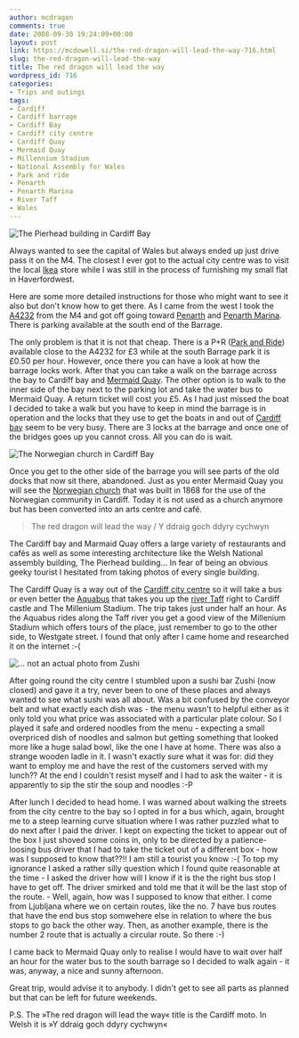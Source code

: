 ```yaml
---
author: mcdragon
comments: true
date: 2008-09-30 19:24:09+00:00
layout: post
link: https://mcdowell.si/the-red-dragon-will-lead-the-way-716.html
slug: the-red-dragon-will-lead-the-way
title: The red dragon will lead the way
wordpress_id: 716
categories:
- Trips and outings
tags:
- Cardiff
- Cardiff barrage
- Cardiff Bay
- Cardiff city centre
- Cardiff Quay
- Mermaid Quay
- Millennium Stadium
- National Assembly for Wales
- Park and ride
- Penarth
- Penarth Marina
- River Taff
- Wales
---
```


![The Pierhead building in Cardiff Bay](https://img.mcdowell.si/2008/09/the_pierhead_building_cardiff_bay1-1.jpg "The Pierhead building in Cardiff Bay")

Always wanted to see the capital of Wales but always ended up just drive pass it on the M4. The closest I ever got to the actual city centre was to visit the local [Ikea](https://en.wikipedia.org/wiki/IKEA) store while I was still in the process of furnishing my small flat in Haverfordwest.

Here are some more detailed instructions for those who might want to see it also but don't know how to get there. As I came from the west I took the [A4232](https://en.wikipedia.org/wiki/A4232_road) from the M4 and got off going toward [Penarth](https://en.wikipedia.org/wiki/Penarth) and [Penarth Marina](https://en.wikipedia.org/wiki/Penarth_Marina). There is parking available at the south end of the Barrage.

The only problem is that it is not that cheap. There is a P+R ([Park and Ride](https://en.wikipedia.org/wiki/Park_and_ride)) available close to the A4232 for £3 while at the south Barrage park it is £0.50 per hour. However, once there you can have a look at how the barrage locks work. After that you can take a walk on the barrage across the bay to Cardiff bay and [Mermaid Quay](https://www.mermaidquay.co.uk/). The other option is to walk to the inner side of the bay next to the parking lot and take the water bus to Mermaid Quay. A return ticket will cost you £5. As I had just missed the boat I decided to take a walk but you have to keep in mind the barrage is in operation and the locks that they use to get the boats in and out of [Cardiff bay](https://en.wikipedia.org/wiki/Cardiff_Bay) seem to be very busy. There are 3 locks at the barrage and once one of the bridges goes up you cannot cross. All you can do is wait.

![The Norwegian church in Cardiff Bay](https://img.mcdowell.si/2008/09/the_norwegian_church_cardiff_bay11-1.jpg "The Norwegian church in Cardiff Bay")

Once you get to the other side of the barrage you will see parts of the old docks that now sit there, abandoned. Just as you enter Mermaid Quay you will see the [Norwegian church](https://www.norwegianchurchcardiff.com/) that was built in 1868 for the use of the Norwegian community in Cardiff. Today it is not used as a church anymore but has been converted into an arts centre and café.


> The red dragon will lead the way / Y ddraig goch ddyry cychwyn


The Cardiff bay and Marmaid Quay offers a large variety of restaurants and cafés as well as some interesting architecture like the Welsh National assembly building, The Pierhead building... In fear of being an obvious geeky tourist I hesitated from taking photos of every single building.

The Cardiff Quay is a way out of the [Cardiff city centre](https://en.wikipedia.org/wiki/Cardiff_city_centre) so it will take a bus or even better the [Aquabus](https://www.cardiffaquabus.com/) that takes you up the [river Taff](https://en.wikipedia.org/wiki/River_Taff) right to Cardiff castle and The Millenium Stadium. The trip takes just under half an hour. As the Aquabus rides along the Taff river you get a good view of the Millenium Stadium which offers tours of the place, just remember to go to the other side, to Westgate street. I found that only after I came home and researched it on the internet :-(

![](https://img.mcdowell.si/2008/09/kaitenzushi21-1.jpg "... not an actual photo from Zushi")

After going round the city centre I stumbled upon a sushi bar Zushi (now closed) and gave it a try, never been to one of these places and always wanted to see what sushi was all about. Was a bit confused by the conveyor belt and what exactly each dish was - the menu wasn't to helpful either as it only told you what price was associated with a particular plate colour. So I played it safe and ordered noodles from the menu - expecting a small overpriced dish of noodles and salmon but getting something that looked more like a huge salad bowl, like the one I have at home. There was also a strange wooden ladle in it. I wasn't exactly sure what it was for: did they want to employ me and have the rest of the customers served with my lunch?? At the end I couldn't resist myself and I had to ask the waiter - it is apparently to sip the stir the soup and noodles :-P


After lunch I decided to head home. I was warned about walking the streets from the city centre to the bay so I opted in for a bus which, again, brought me to a steep learning curve situation where I was rather puzzled what to do next after I paid the driver. I kept on expecting the ticket to appear out of the box I just shoved some coins in, only to be directed by a patience-loosing bus driver that I had to take the ticket out of a different box - how was I supposed to know that??!! I am still a tourist you know :-( To top my ignorance I asked a rather silly question which I found quite reasonable at the time - I asked the driver how will I know if it is the the right bus stop I have to get off. The driver smirked and told me that it will be the last stop of the route. - Well, again, how was I supposed to know that either. I come from Ljubljana where we on certain routes, like the no. 7 have bus routes that have the end bus stop somwehere else in relation to where the bus stops to go back the other way. Then, as another example, there is the number 2 route that is actually a circular route. So there :-)

I came back to Mermaid Quay only to realise I would have to wait over half an hour for the water bus to the south barrage so I decided to walk again - it was, anyway, a nice and sunny afternoon.

Great trip, would advise it to anybody. I didn't get to see all parts as planned but that can be left for future weekends.

P.S. The »The red dragon will lead the way« title is the Cardiff moto. In Welsh it is »Y ddraig goch ddyry cychwyn«
